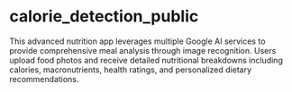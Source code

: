 # calorie_detection_public
This advanced nutrition app leverages multiple Google AI services to provide comprehensive meal analysis through image recognition. Users upload food photos and receive detailed nutritional breakdowns including calories, macronutrients, health ratings, and personalized dietary recommendations.
